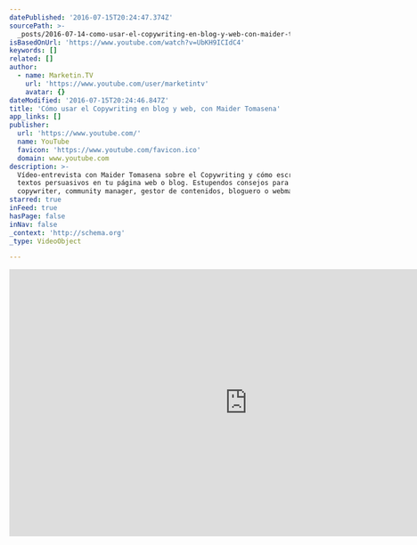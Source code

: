 ```yaml
---
datePublished: '2016-07-15T20:24:47.374Z'
sourcePath: >-
  _posts/2016-07-14-como-usar-el-copywriting-en-blog-y-web-con-maider-tomasena.md
isBasedOnUrl: 'https://www.youtube.com/watch?v=UbKH9ICIdC4'
keywords: []
related: []
author:
  - name: Marketin.TV
    url: 'https://www.youtube.com/user/marketintv'
    avatar: {}
dateModified: '2016-07-15T20:24:46.847Z'
title: 'Cómo usar el Copywriting en blog y web, con Maider Tomasena'
app_links: []
publisher:
  url: 'https://www.youtube.com/'
  name: YouTube
  favicon: 'https://www.youtube.com/favicon.ico'
  domain: www.youtube.com
description: >-
  Vídeo-entrevista con Maider Tomasena sobre el Copywriting y cómo escribir
  textos persuasivos en tu página web o blog. Estupendos consejos para cualquier
  copywriter, community manager, gestor de contenidos, bloguero o webmaster.
starred: true
inFeed: true
hasPage: false
inNav: false
_context: 'http://schema.org'
_type: VideoObject

---
```

<iframe src="https://cdn.embedly.com/widgets/media.html?src=https%3A%2F%2Fwww.youtube.com%2Fembed%2FUbKH9ICIdC4%3Ffeature%3Doembed&amp;url=http%3A%2F%2Fwww.youtube.com%2Fwatch%3Fv%3DUbKH9ICIdC4&amp;image=https%3A%2F%2Fi.ytimg.com%2Fvi%2FUbKH9ICIdC4%2Fhqdefault.jpg&amp;key=b7d04c9b404c499eba89ee7072e1c4f7&amp;type=text%2Fhtml&amp;schema=youtube" width="854" height="480" scrolling="no" frameborder="0" allowfullscreen="" style=""></iframe>
